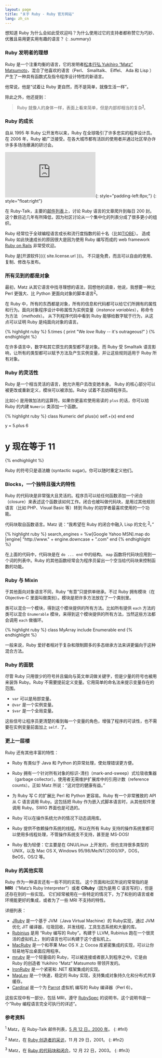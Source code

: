 ```yaml
---
layout: page
title: "关于 Ruby - Ruby 官方网站"
lang: zh_cn
---
```


想知道 Ruby 为什么会如此受欢迎吗？为什么使用过它的支持者都称赞它为巧妙、优雅且易用更实用有趣的语言？
{: .summary}

### Ruby 发明者的理想

Ruby 是一个注重均衡的语言，它的发明者[松本行弘 Yukihiro “Matz” Matsumoto][matz]，混合了他喜欢的语言（Perl、
Smalltalk、 Eiffel、 Ada 和 Lisp ） 产生了一种具有函数式及指令程序设计特性的新语言。

他常说，他是“试着让 Ruby 更自然，而不是简单，就像生活一样”。

除此之外，他还提到：

> Ruby 就像人的身体一样，表面上看来简单，但是内部却相当的复杂<sup>[1](#fn1)</sup>。

### Ruby 的成长

自从 1995 年 Ruby 公开发布以来，Ruby 在全球吸引了许多忠实的程序设计员。在 2006 年，Ruby
被广泛接受。在各大城市都有活跃的使用者并通过社区举办许许多多场场爆满的研讨会。

![Graph courtesy of
Gmane.](http://gmane.org/plot-rate.php?group=gmane.comp.lang.ruby.general&amp;width=320&amp;height=160&amp;title=Ruby-Talk+Activity
"Graph courtesy of Gmane."){: style="padding-left:8px;"}
{: style="float:right"}

在 Ruby-Talk，主要的[邮件列表](/zh_cn/community/mailing-lists/)上，讨论 Ruby
语言的文章爬升到每日 200 封。这个数目近几年有所降低，因为社区讨论从一个集中化的列表分成了很多更小的组织。

Ruby 经常位于全球编程语言成长和流行度指数的前十名（比如[TIOBE][tiobe]）。
造成 Ruby 如此快速成长的原因很大是因为使用 Ruby 编写而成的 web framework [Ruby on Rails][ror] 非常受欢迎。

Ruby 是[开源软件]({{ site.license.url }})。 不只是免费，而且可以自由的使用、复制、修改与发布。

### 所有见到的都是对象

最初，Matz
从其它语言中找寻理想的语法，回想他的调查，他说，我想要一种比 Perl
更强大、比 Python 更面向对象的脚本语言<sup>[2](#fn2)</sup>。

在 Ruby 中，所有的东西都是对象，所有的信息和代码都可以给它们所拥有的属性和行为。面向对象程序设计中称属性为实例变量（*instance
variables*），称命令为方法 （*methods*）。 从下列程序代码中看到 Ruby 能够给数字赋于行为，从这点可以证明 Ruby
是纯面向对象的语言。

{% highlight ruby %}
5.times { print "We *love* Ruby -- it's outrageous!" }
{% endhighlight %}

在许多语言中，数字和其它原生的类型都不是对象。而 Ruby 受 Smalltalk
语言影响，让所有的类型都可以赋予方法及产生实例变量，并让这些规则适用于 Ruby 所有对象。

### Ruby 的灵活性

Ruby 是一个相当灵活的语言，她允许用户去改变她本身。 Ruby 的核心部分可以被更改或重新定义，模块可以被添加。Ruby
试着不去妨碍程序员。

比如(`+`) 是用做加法的运算符。如果你更喜欢使用易读的 `plus` 的话，你可以给 Ruby 的内建 `Numeric` 类添加一个函数。

{% highlight ruby %}
class Numeric
  def plus(x)
    self.+(x)
  end
end

y = 5.plus 6
# y 现在等于 11
{% endhighlight %}

Ruby 的符号只是语法糖 (syntactic sugar)。你可以随时重定义他们。

### Blocks，一个独特且强大的特性

Ruby 的代码块是非常强大且灵活的。程序员可以给任何函数添加一个闭合（closure）来表述这个函数该如何工作。闭合也被叫做代码块，是用过其他规则语言（比如 PHP、Visual Basic 等）转到 Ruby 的初学者最喜欢使用的一个功能。

代码块取自函数语言。Matz 说：“我希望在 Ruby 的闭合中融入 Lisp 的文化 <sup>[3](#fn3)</sup>。”

{% highlight ruby %}
search_engines =
  %w[Google Yahoo MSN].map do |engine|
    "http://www." + engine.downcase + ".com"
  end
{% endhighlight %}

在上面的代码中，代码块是在 `do ... end` 中的结构。 `map` 函数将代码块应用到一个词的列表中。Ruby
的其他函数经常会为程序员留出一个空当给代码块来控制函数的功能。

### Ruby 与 Mixin

于其他面向对象语言不同，Ruby “有意”只提供单继承。不过 Ruby 拥有模块（在 Objective-C
里面叫做类别）。模块是把许多方法放在了一个类别里。

类可以混合一个模块，得到这个模块提供的所有方法。比如所有提供 `each` 方法的类可以混合 `Enumerable`
模块，来得到这个模块提供的所有方法，当然这些方法都会调用 `each` 做循环。

{% highlight ruby %}
class MyArray
  include Enumerable
end
{% endhighlight %}

一般来说，Ruby 爱好者相对于复杂和限制颇多的多态继承方法来讲更偏向于这种混合方法。

### Ruby 的面貌

尽管 Ruby 只用很少的符号并且偏向与英文单词做关键字，但是少量的符号也被用来装饰 Ruby。Ruby
不需要提前定义变量。它用简单的命名法来提示变量存在的范围。

* `var` 可以是局部变量。
* `@var` 是一个实例变量。
* `$var` 是一个全局变量。

这些信号让程序员更清楚的看到每一个变量的角色，增强了程序的可读性，也不需要在实例变量前面加上 `self.` 了。

### 更上一层楼

Ruby 还有其他丰富的特性：

* Ruby 有类似于 Java 和 Python 的异常处理，使处理错误更方便。

* Ruby 拥有一个针对所有对象的标识-清扫（mark-and-sweep）式垃圾收集器（garbage collector）。使用者无需维护扩展库中的引用计数（reference counts）。正如
  Matz 所说：“这对您的健康有益。”

* 为 Ruby 写 C 的扩展比 Perl 和 Python 更容易。Ruby 有一个非常雅致的 API 从 C 语言调用 Ruby。这包括把
  Ruby 作为嵌入式脚本语言时，从其他软件里调用 Ruby。SWIG 界面也是可选的。

* Ruby 可以在操作系统允许的情况下动态调用库。

* Ruby 提供不依赖操作系统的线程。所以在所有 Ruby 支持的操作系统里都可以使用多线程处理，不管操作系统支不支持，甚至是 MS-DOS!

* Ruby 极为轻便：它主要是在 GNU/Linux 上开发的，但也支持很多类型的 UNIX，以及 Mac OS X, Windows
  95/98/Me/NT/2000/XP，DOS，BeOS，OS/2 等。

### Ruby 的其他实现

Ruby 作为一种语言还有一些不同的实现。
这个页面和社区所说的常常指的是 **MRI**（“Matz’s Ruby Interpreter”）或者 **CRuby**（因为是用 C 语言写的），但是还存在别的一些实现。
它们经常被用在一些特定的情况下，为了和别的语言或者环境能更好的集成，或者为了一些 MRI 不支持的特性。

详细列表：

* [JRuby][jruby] 是一个基于 JVM（Java Virtual Machine）的 Ruby实现，通过 JVM 优化 JIT 编译器，垃圾回收，并发线程，工具生态系统和大量的库。
* [Rubinius][rubinius] 是用 “Ruby 编写的 Ruby”。构建于 LLVM,
  Rubinius 跑在一个很灵活的虚拟机上，别的语言也可以构建于这个虚拟机上。
* [MacRuby][macruby] 是一个和苹果 Mac OS X 上 Cocoa 库紧密集成的实现，可以让你轻易地写出桌面应用程序。
* [mruby][mruby] 是一个轻量级的 Ruby，可以被连接或者嵌入到程序之中。它是由 Ruby 的创造者 Yukihiro “Matz” Matsumoto 带领开发的。
* [IronRuby][ironruby] 是一个紧密和 .NET 框架集成的实现。
* [MagLev][maglev] 是一个快速，稳定的 Ruby 实现，支持集成对象持久化和分布式共享缓存。
* [Cardinal][cardinal] 是一个为 [Parrot][parrot] 虚拟机 编写的 Ruby 编译器（Perl 6）。

这些实现中有一部分，包括 MRI，遵守 [RubySpec][rubyspec] 的说明书，这个说明书是一个”Ruby 编程语言完全可执行的详述“。

### 参考资料

<sup>1</sup> Matz，在 Ruby-Talk 邮件列表，[5 月 12 日，2000 年][blade]。
{: #fn1}

<sup>2</sup> Matz，在 [Ruby 创造者的采访][linuxdevcenter]，11 月 29 日，2001。
{: #fn2}

<sup>3</sup> Matz，在 [Ruby 的代码块和闭合][artima]，12 月 22 日，2003。
{: #fn3}



[matz]: http://www.rubyist.net/~matz/
[blade]: http://blade.nagaokaut.ac.jp/cgi-bin/scat.rb/ruby/ruby-talk/2773
[ror]: http://rubyonrails.org/
[linuxdevcenter]: http://www.linuxdevcenter.com/pub/a/linux/2001/11/29/ruby.html
[artima]: http://www.artima.com/intv/closures2.html
[tiobe]: http://www.tiobe.com/index.php/content/paperinfo/tpci/index.html
[jruby]: http://jruby.org
[rubinius]: http://rubini.us
[macruby]: http://www.macruby.org
[mruby]: http://www.mruby.org/
[ironruby]: http://www.ironruby.net
[maglev]: http://ruby.gemstone.com
[cardinal]: https://github.com/parrot/cardinal
[parrot]: http://parrot.org
[rubyspec]: http://rubyspec.org

